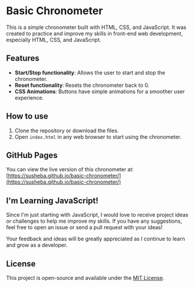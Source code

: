 # Basic Chronometer

This is a simple chronometer built with HTML, CSS, and JavaScript. It was created to practice and improve my skills in front-end web development, especially HTML, CSS, and JavaScript.

## Features
- **Start/Stop functionality**: Allows the user to start and stop the chronometer.
- **Reset functionality**: Resets the chronometer back to 0.
- **CSS Animations**: Buttons have simple animations for a smoother user experience.

## How to use
1. Clone the repository or download the files.
2. Open `index.html` in any web browser to start using the chronometer.

## GitHub Pages
You can view the live version of this chronometer at:  
[https://susheba.github.io/basic-chronometer/](https://susheba.github.io/basic-chronometer/)

## I'm Learning JavaScript!

Since I'm just starting with JavaScript, I would love to receive project ideas or challenges to help me improve my skills. If you have any suggestions, feel free to open an issue or send a pull request with your ideas!

Your feedback and ideas will be greatly appreciated as I continue to learn and grow as a developer.

## License
This project is open-source and available under the [MIT License](LICENSE).
